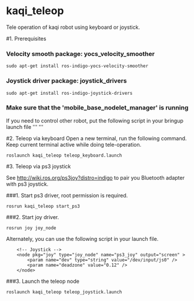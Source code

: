 # kaqi_teleop
Tele operation of kaqi robot using keyboard or joystick.

#1. Prerequisites

### Velocity smooth package: yocs_velocity_smoother
```
sudo apt-get install ros-indigo-yocs-velocity-smoother
```

### Joystick driver package: joystick_drivers
```
sudo apt-get install ros-indigo-joystick-drivers
```

### Make sure that the 'mobile_base_nodelet_manager' is running
If you need to control other robot, put the following script in your bringup launch file
'''
    <node pkg="nodelet" type="nodelet" name="mobile_base_nodelet_manager" args="manager"/>
'''

#2. Teleop via keyboard
Open a new terminal, run the following command. Keep current terminal active while doing tele-operation.
```
roslaunch kaqi_teleop teleop_keyboard.launch
```

#3. Teleop via ps3 joystick

See http://wiki.ros.org/ps3joy?distro=indigo to pair you Bluetooth adapter with ps3 joystick.

###1. Start ps3 driver, root permission is required.
```
rosrun kaqi_teleop start_ps3
```

###2. Start joy driver.
```
rosrun joy joy_node
```
Alternately, you can use the following script in your launch file.
```
    <!-- Joystick -->
    <node pkg="joy" type="joy_node" name="ps3_joy" output="screen" >
        <param name="dev" type="string" value="/dev/input/js0" />
        <param name="deadzone" value="0.12" />
    </node>
```

###3. Launch the teleop node
```
roslaunch kaqi_teleop teleop_joystick.launch
```
